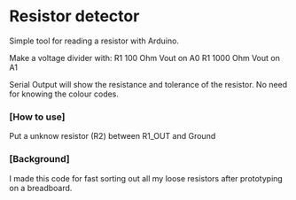 # Resistor detector

Simple tool for reading a resistor with Arduino. 

Make a voltage divider with:
R1 100 Ohm Vout on A0
R1 1000 Ohm Vout on A1

Serial Output  will show the resistance and tolerance of the resistor. No need for knowing the colour codes.

### [How to use]
Put a unknow resistor (R2) between R1_OUT and Ground

### [Background]
I made this code for fast sorting out all my loose resistors after prototyping on a breadboard.




